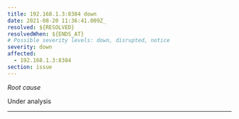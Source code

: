```yaml
---
title: 192.168.1.3:8384 down
date: 2021-08-20 11:36:41.009Z_
resolved: ${RESOLVED}
resolvedWhen: ${ENDS_AT}
# Possible severity levels: down, disrupted, notice
severity: down
affected:
  - 192.168.1.3:8384
section: issue
---
```


*Root cause*

Under analysis

---


